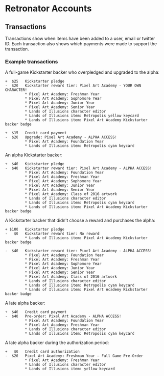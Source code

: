 # Retronator Accounts

## Transactions

Transactions show when items have been added to a user, email or twitter ID. Each transaction
also shows which payments were made to support the transaction.
    
### Example transactions

A full-game Kickstarter backer who overpledged and upgraded to the alpha:

```
+  $25   Kickstarter pledge
-  $20   Kickstarter reward tier: Pixel Art Academy - YOUR OWN CHARACTER! 
         * Pixel Art Academy: Freshman Year 
         * Pixel Art Academy: Sophomore Year 
         * Pixel Art Academy: Junior Year 
         * Pixel Art Academy: Senior Year 
         * Lands of Illusions character editor
         * Lands of Illusions item: Retropolis yellow keycard
         * Lands of Illusions item: Pixel Art Academy Kickstarter backer badge
         
+  $15   Credit card payment
-  $20   Upgrade: Pixel Art Academy - ALPHA ACCESS! 
         * Pixel Art Academy: Foundation Year
         * Lands of Illusions item: Retropolis cyan keycard
```

An alpha Kickstarter backer:

```
+  $40   Kickstarter pledge
-  $40   Kickstarter reward tier: Pixel Art Academy - ALPHA ACCESS! 
         * Pixel Art Academy: Foundation Year
         * Pixel Art Academy: Freshman Year
         * Pixel Art Academy: Sophomore Year
         * Pixel Art Academy: Junior Year
         * Pixel Art Academy: Senior Year
         * Pixel Art Academy: Class of 2016 artwork
         * Lands of Illusions character editor
         * Lands of Illusions item: Retropolis cyan keycard
         * Lands of Illusions item: Pixel Art Academy Kickstarter backer badge
```

A Kickstarter backer that didn't choose a reward and purchases the alpha:

```
+ $100   Kickstarter pledge
-   $0   Kickstarter reward tier: No reward
         * Lands of Illusions item: Pixel Art Academy Kickstarter backer badge
         
-  $40   Kickstarter reward tier: Pixel Art Academy - ALPHA ACCESS! 
         * Pixel Art Academy: Foundation Year
         * Pixel Art Academy: Freshman Year
         * Pixel Art Academy: Sophomore Year
         * Pixel Art Academy: Junior Year
         * Pixel Art Academy: Senior Year
         * Pixel Art Academy: Class of 2016 artwork
         * Lands of Illusions character editor
         * Lands of Illusions item: Retropolis cyan keycard
         * Lands of Illusions item: Pixel Art Academy Kickstarter backer badge
```

A late alpha backer:

```
+  $40   Credit card payment
-  $40   Pre-order: Pixel Art Academy - ALPHA ACCESS! 
         * Pixel Art Academy: Foundation Year
         * Pixel Art Academy: Freshman Year
         * Lands of Illusions character editor
         * Lands of Illusions item: Retropolis cyan keycard
```

A late alpha backer during the authorization period:

```
+   $0   Credit card authorization
-  $20   Pixel Art Academy: Freshman Year — Full Game Pre-Order
         * Pixel Art Academy: Freshman Year
         * Lands of Illusions character editor
         * Lands of Illusions item: yellow keycard
```
